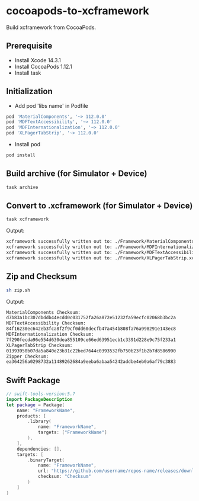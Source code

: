 # cocoapods-to-xcframework

Build xcframework from CocoaPods.

## Prerequisite

- Install Xcode 14.3.1
- Install CocoaPods 1.12.1
- Install task

## Initialization

- Add pod 'libs name' in Podfile

```sh
pod 'MaterialComponents', '~> 112.0.0'
pod 'MDFTextAccessibility', '~> 112.0.0'
pod 'MDFInternationalization', '~> 112.0.0'
pod 'XLPagerTabStrip', '~> 112.0.0'
```

- Install pod

```sh
pod install
```

## Build archive (for Simulator + Device)

```sh
task archive
```

## Convert to .xcframework (for Simulator + Device)

```sh
task xcframework
```

Output:

```sh
xcframework successfully written out to: ./Framework/MaterialComponents.xcframework
xcframework successfully written out to: ./Framework/MDFInternationalization.xcframework
xcframework successfully written out to: ./Framework/MDFTextAccessibility.xcframework
xcframework successfully written out to: ./Framework/XLPagerTabStrip.xcframework
```

## Zip and Checksum

```sh
sh zip.sh
```

Output:

```sh
MaterialComponents Checksum:
d7b83a1bc307dbddb44ecdd0c031752fa26a872e51232fa59ecfc02068b3bc2a
MDFTextAccessibility Checksum:
84f16230ec642eb3fca8f2f9cf0dd60decfb47a454b808fa76a998291e143ec8
MDFInternationalization Checksum:
7f290fecda96e554d630dea855109ce66ed63951ecb1c3391d228e9c75f233a1
XLPagerTabStrip Checksum:
01393950b07da5a840e23b31c22bed7644c0393532fb750b23f1b2b7d8586990
Zipper Checksum:
ea364256a0298732a11489262684a9eeba6abaa54242addbe4eb0a6af79c3883
```

## Swift Package

```swift
// swift-tools-version:5.7
import PackageDescription
let package = Package(
    name: "FrameworkName",
    products: [
        .library(
            name: "FrameworkName",
            targets: ["FrameworkName"]
        ),
    ],
    dependencies: [],
    targets: [
        .binaryTarget(
            name: "FrameworkName",
            url: "https://github.com/username/repos-name/releases/download/x.y.z/FrameworkName.xcframework.zip",
            checksum: "Checksum"
        )
    ]
)
```